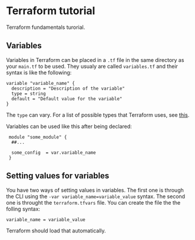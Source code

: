 # Terraform tutorial

Terraform fundamentals turorial.

## Variables

Variables in Terraform can be placed in a `.tf` file in the same directory as your `main.tf` to be used. They usualy are called `variables.tf` and their syntax is like the following:

```
variable "variable_name" {
  description = "Description of the variable"
  type = string
  default = "Default value for the variable"
}
```

The `type` can vary. For a list of possible types that Terraform uses, see [this](https://developer.hashicorp.com/terraform/language/expressions/types).

Variables can be used like this after being declared:

```
 module "some_module" {
  ##...

  some_config  = var.variable_name
 }
```

## Setting values for variables

You have two ways of setting values in variables. The first one is through the CLI using the `-var variable_name=variable_value` syntax. The second one is throught the `terraform.tfvars` file. You can create the file the the folling syntax:

```
variable_name = variable_value
```

Terraform should load that automatically.